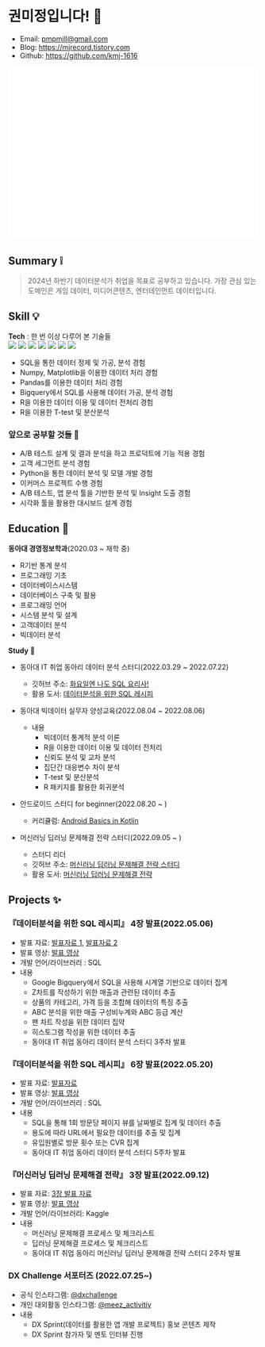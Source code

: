 # 권미정입니다! :wave:
- Email: pmpmjll@gmail.com
- Blog: https://mjrecord.tistory.com
- Github: https://github.com/kmj-1616

![Metrics](/github-metrics.svg)

## Summary :grey_exclamation:
> 2024년 하반기 데이터분석가 취업을 목표로 공부하고 있습니다.
> 가장 관심 있는 도메인은 게임 데이터, 미디어콘텐츠, 엔터테인먼트 데이터입니다.

## Skill :bulb:
**Tech** :
한 번 이상 다루어 본 기술들     
<img src="https://img.shields.io/badge/R-276DC3?style=flat-square&logo=R&logoColor=white"/></a>
<img src="https://img.shields.io/badge/Python-3766AB?style=flat-square&logo=Python&logoColor=white"/></a>
<img src="https://img.shields.io/badge/Oracle-F80000?style=flat-square&logo=Oracle&logoColor=white"/></a>
<img src="https://img.shields.io/badge/Numpy-013243?style=flat-square&logo=Numpy&logoColor=white"/></a>
<img src="https://img.shields.io/badge/Pandas-150458?style=flat-square&logo=Pandas&logoColor=white"/></a>
<img src="https://img.shields.io/badge/Bigquery-4285F4?style=flat-square&logo=Google Cloud&logoColor=white"/></a>
<img src="https://img.shields.io/badge/Kotlin-7F52FF?style=flat-square&logo=Kotlin&logoColor=white"/></a>

- SQL을 통한 데이터 정제 및 가공, 분석 경험
- Numpy, Matplotlib을 이용한 데이터 처리 경험
- Pandas를 이용한 데이터 처리 경험
- Bigquery에서 SQL를 사용해 데이터 가공, 분석 경험
- R을 이용한 데이터 이용 및 데이터 전처리 경험
- R을 이용한 T-test 및 분산분석

### 앞으로 공부할 것들 :memo:
- A/B 테스트 설계 및 결과 분석을 하고 프로덕트에 기능 적용 경험
- 고객 세그먼트 분석 경험
- Python을 통한 데이터 분석 및 모델 개발 경험
- 이커머스 프로젝트 수행 경험
- A/B 테스트, 앱 분석 툴을 기반한 분석 및 Insight 도출 경험
- 시각화 툴을 활용한 대시보드 설계 경험


## Education :book:

**동아대 경영정보학과**(2020.03 ~ 재학 중)  
- R기반 통계 분석
- 프로그래밍 기초
- 데이터베이스시스템
- 데이터베이스 구축 및 활용
- 프로그래밍 언어
- 시스템 분석 및 설계
- 고객데이터 분석
- 빅데이터 분석

**Study** :busts_in_silhouette:

- 동아대 IT 취업 동아리 데이터 분석 스터디(2022.03.29 ~ 2022.07.22)
  - 깃허브 주소: [화요일엔 나도 SQL 요리사!](https://github.com/donga-it-club/SQL-STUDY)
  - 활용 도서: [데이터분석을 위한 SQL 레시피](https://g.co/kgs/wPVrmG)
  
- 동아대 빅데이터 실무자 양성교육(2022.08.04 ~ 2022.08.06)
  - 내용
    - 빅데이터 통계적 분석 이론
    - R을 이용한 데이터 이용 및 데이터 전처리
    - 신뢰도 분석 및 교차 분석
    - 집단간 대응변수 차이 분석
    - T-test 및 분산분석
    - R 패키지를 활용한 회귀분석
    
- 안드로이드 스터디 for beginner(2022.08.20 ~ )
  - 커리큘럼: [Android Basics in Kotlin](https://developer.android.com/courses/android-basics-kotlin/course)
  
- 머신러닝 딥러닝 문제해결 전략 스터디(2022.09.05 ~ )
  - 스터디 리더
  - 깃허브 주소: [머신러닝 딥러닝 문제해결 전략 스터디](https://github.com/donga-it-club/ML_DL_Problemsolving_Study)
  - 활용 도서: [머신러닝 딥러닝 문제해결 전략](https://drive.google.com/file/d/1WhlQ3RUEuRfoF79ZhFe6iuGmRoF2NCBe/view)


## Projects :sparkles:
 
### 『데이터분석을 위한 SQL 레시피』 4장 발표(2022.05.06)  

- 발표 자료: [발표자료 1](https://mjrecord.tistory.com/10), [발표자료 2](https://mjrecord.tistory.com/11)
- 발표 영상: [발표 영상](https://drive.google.com/file/d/1QBXaD6Vj2grIkOeEF-Gn3_kkIL-_GHCd/view)
- 개발 언어/라이브러리 : SQL  
- 내용
  - Google Bigquery에서 SQL을 사용해 시계열 기반으로 데이터 집계
  - Z차트를 작성하기 위한 매출과 관련된 데이터 추출
  - 상품의 카테고리, 가격 등을 조합해 데이터의 특징 추출
  - ABC 분석을 위한 매출 구성비누계와 ABC 등급 계산
  - 팬 차트 작성을 위한 데이터 집약
  - 히스토그램 작성을 위한 데이터 추출
  - 동아대 IT 취업 동아리 데이터 분석 스터디 3주차 발표

### 『데이터분석을 위한 SQL 레시피』 6장 발표(2022.05.20)

- 발표 자료: [발표자료](https://mjrecord.tistory.com/12)
- 발표 영상: [발표 영상](https://drive.google.com/file/d/1_1wvP-7IAQWcxvUnpjEvcVHm2JYP-aYT/view)
- 개발 언어/라이브러리 : SQL 
- 내용
  - SQL을 통해 1회 방문당 페이지 뷰를 날짜별로 집계 및 데이터 추출
  - 용도에 따라 URL에서 필요한 데이터를 추출 및 집계
  - 유입원별로 방문 횟수 또는 CVR 집계
  - 동아대 IT 취업 동아리 데이터 분석 스터디 5주차 발표
  
### 『머신러닝 딥러닝 문제해결 전략』 3장 발표(2022.09.12)

- 발표 자료: [3장 발표 자료](https://mjrecord.tistory.com/14)
- 발표 영상: [발표 영상](https://drive.google.com/file/d/1k_P7g_2Sftp-tPDFzmukH8xOU2Y9KwMs/view?usp=sharing)
- 개발 언어/라이브러리: Kaggle
- 내용
  - 머신러닝 문제해결 프로세스 및 체크리스트
  - 딥러닝 문제해결 프로세스 및 체크리스트
  - 동아대 IT 취업 동아리 머신러닝 딥러닝 문제해결 전략 스터디 2주차 발표

### DX Challenge 서포터즈 (2022.07.25~)

- 공식 인스타그램: [@dxchallenge](https://instagram.com/dxchallenge?igshid=YmMyMTA2M2Y=)
- 개인 대외활동 인스타그램: [@meez_activitiy](https://instagram.com/meez_activity?igshid=YmMyMTA2M2Y=)
- 내용
  - DX Sprint(데이터를 활용한 앱 개발 프로젝트) 홍보 콘텐츠 제작
  - DX Sprint 참가자 및 멘토 인터뷰 진행
